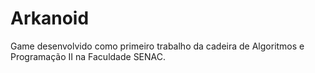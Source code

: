 # Arkanoid
Game desenvolvido como primeiro trabalho da cadeira de Algoritmos e Programação II na Faculdade SENAC.

